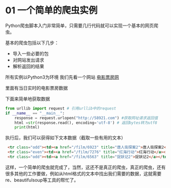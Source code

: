 # 01 一个简单的爬虫实例

Python爬虫脚本入门非常简单，只需要几行代码就可以实现一个基本的网页爬虫。

基本的爬虫包括以下几步：

* 导入一些必要的包
* 对网站发出请求
* 解析返回的结果

所有实例以Python3为环境
我们先看一个网站
[电影票房网](http://http://58921.com/)

里面有当日实时的电影票房数据

下面来简单地获取数据

``` python
from urllib import request # 引用urllib中的request
if __name__ == "__main__":
    response = request.urlopen("http://58921.com") #获取网址请求返回值
    html =str(response.read(), encoding='utf-8') # 返回bytes转为utf8
    print(html)
```

执行后，我们可以获得如下文本数据（截取一些有用的文本）

```html
 <tr class="odd"><td><a href="/film/6923" title="唐人街探案2">唐人街探案2</a></td><td>7.5万</td><td>186.53万</td><td>6831.12万</td><td>23.61亿</td> </tr>
 <tr class="even"><td><a href="/film/7276" title="红海行动">红海行动</a></td><td>7.21万</td><td>238.62万</td><td>9346.27万</td><td>17.27亿</td> </tr>
 <tr class="odd"><td><a href="/film/6563" title="捉妖记2">捉妖记2</a></td><td>4.27万</td><td>72.42万</td><td>2598.82万</td><td>18.94亿</td> </tr>
```

这样，一个简单的爬虫就完成了，当然，这还不是真正的爬虫，真正的爬虫，还有很多其他的工作要做，例如从html格式的文本中找出我们需要的数据，这就需要re、beautifulsoup等工具的帮忙了。